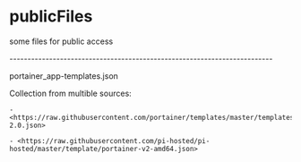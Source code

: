 # publicFiles

some files for public access

\-------------------------------------------------------------------------

portainer_app-templates.json 

  Collection from multible sources:

    - <https://raw.githubusercontent.com/portainer/templates/master/templates-2.0.json>

    - <https://raw.githubusercontent.com/pi-hosted/pi-hosted/master/template/portainer-v2-amd64.json>
